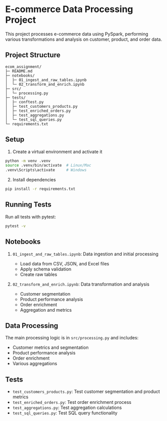 # E-commerce Data Processing Project

This project processes e-commerce data using PySpark, performing various transformations and analysis on customer, product, and order data.

## Project Structure

```
ecom_assignment/
├─ README.md
├─ notebooks/
│  ├─ 01_ingest_and_raw_tables.ipynb
│  └─ 02_transform_and_enrich.ipynb
├─ src/
│  └─ processing.py
├─ tests/
│  ├─ conftest.py
│  ├─ test_customers_products.py
│  ├─ test_enriched_orders.py
│  ├─ test_aggregations.py
│  └─ test_sql_queries.py
└─ requirements.txt
```

## Setup

1. Create a virtual environment and activate it
```bash
python -m venv .venv
source .venv/bin/activate  # Linux/Mac
.venv\Scripts\activate     # Windows
```

2. Install dependencies
```bash
pip install -r requirements.txt
```

## Running Tests

Run all tests with pytest:
```bash
pytest -v
```

## Notebooks

1. `01_ingest_and_raw_tables.ipynb`: Data ingestion and initial processing
   - Load data from CSV, JSON, and Excel files
   - Apply schema validation
   - Create raw tables

2. `02_transform_and_enrich.ipynb`: Data transformation and analysis
   - Customer segmentation
   - Product performance analysis
   - Order enrichment
   - Aggregation and metrics

## Data Processing

The main processing logic is in `src/processing.py` and includes:
- Customer metrics and segmentation
- Product performance analysis
- Order enrichment
- Various aggregations

## Tests

- `test_customers_products.py`: Test customer segmentation and product metrics
- `test_enriched_orders.py`: Test order enrichment process
- `test_aggregations.py`: Test aggregation calculations
- `test_sql_queries.py`: Test SQL query functionality